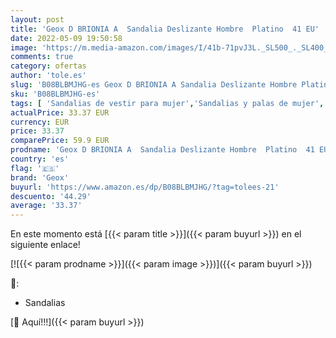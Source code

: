 ```yaml
---
layout: post
title: 'Geox D BRIONIA A  Sandalia Deslizante Hombre  Platino  41 EU'
date: 2022-05-09 19:50:58
image: 'https://m.media-amazon.com/images/I/41b-71pvJ3L._SL500_._SL400_.jpg'
comments: true
category: ofertas
author: 'tole.es'
slug: 'B08BLBMJHG-es Geox D BRIONIA A Sandalia Deslizante Hombre Platino 41 EU'
sku: 'B08BLBMJHG-es'
tags: [ 'Sandalias de vestir para mujer','Sandalias y palas de mujer','Zapatos','Zapatos para mujer','Zapatos y complementos','geox','sandalia','🇪🇸', ]
actualPrice: 33.37 EUR
currency: EUR
price: 33.37
comparePrice: 59.9 EUR
prodname: 'Geox D BRIONIA A  Sandalia Deslizante Hombre  Platino  41 EU'
country: 'es'
flag: '🇪🇸'
brand: 'Geox'
buyurl: 'https://www.amazon.es/dp/B08BLBMJHG/?tag=tolees-21'
descuento: '44.29'
average: '33.37'
---
```


En este momento está [{{< param title >}}]({{< param buyurl >}}) en el siguiente enlace!

[![{{< param prodname >}}]({{< param image >}})]({{< param buyurl >}})

🔎:

- Sandalias

[🛒 Aquí!!!]({{< param buyurl >}})
